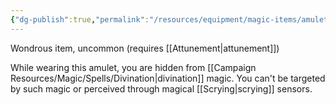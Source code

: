 ```yaml
---
{"dg-publish":true,"permalink":"/resources/equipment/magic-items/amulet-of-proof-against-detection-and-location/"}
---
```



Wondrous item, uncommon (requires [[Attunement\|attunement]])

While wearing this amulet, you are hidden from [[Campaign Resources/Magic/Spells/Divination\|divination]] magic. You can't be targeted by such magic or perceived through magical [[Scrying\|scrying]] sensors.